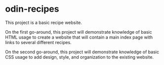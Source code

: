 # odin-recipes

This project is a basic recipe website.

On the first go-around, this project will demonstrate knowledge of basic HTML usage to create a website that will contain a main index page with links to several different recipes.

On the second go-around, this project will demonstrate knowledge of basic CSS usage to add design, style, and organization to the existing website.
